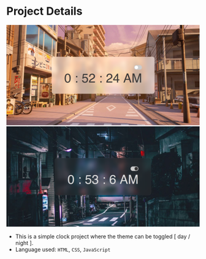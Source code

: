 # Project Details

![Morning image](./img/sample-img.png "Day theme sample")
![Night image](./img/sample-img2.png "Night theme sample")

- This is a simple clock project where the theme can be toggled [ day / night ].
- Language used: `HTML`, `CSS`, `JavaScript`


